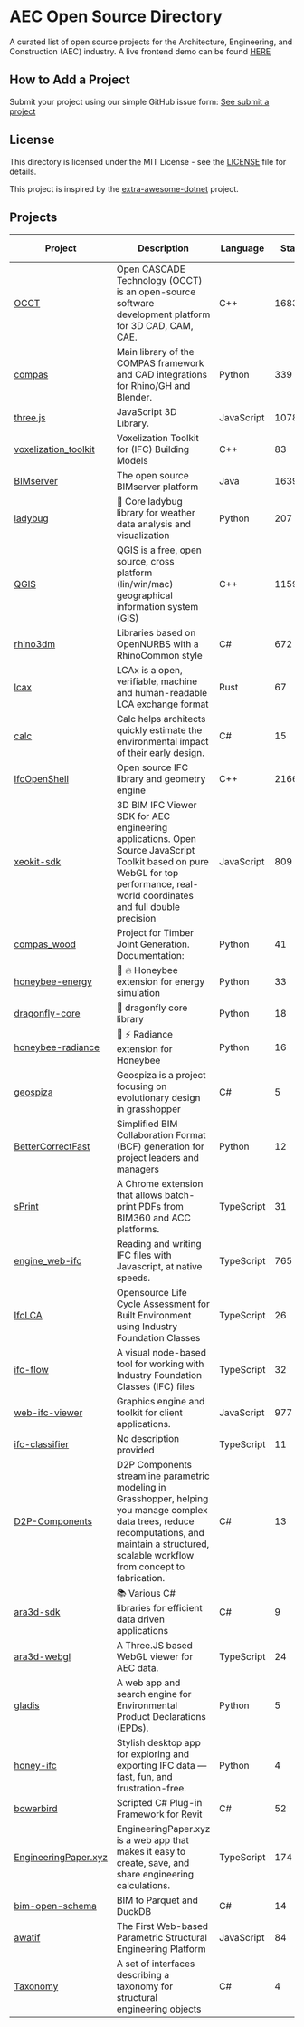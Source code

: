 # AEC Open Source Directory

A curated list of open source projects for the Architecture, Engineering, and Construction (AEC) industry. 
A live frontend demo can be found [HERE](https://directory.opensource.construction/)

## How to Add a Project

Submit your project using our simple GitHub issue form: [See submit a project](/docs/submit-a-project.md)


## License

This directory is licensed under the MIT License - see the [LICENSE](LICENSE) file for details.

This project is inspired by the [extra-awesome-dotnet](https://github.com/ara3d/extra-awesome-dotnet?tab=readme-ov-file) project.


## Projects

| Project | Description | Language | Stars | Last Updated | License |
|---------|-------------|----------|-------|--------------|--------|
| [OCCT](https://github.com/Open-Cascade-SAS/OCCT) | Open CASCADE Technology (OCCT) is an open-source software development platform for 3D CAD, CAM, CAE. | C++ | 1683 | Jul 30, 2025 | LGPL-2.1 |
| [compas](https://github.com/compas-dev/compas) | Main library of the COMPAS framework and CAD integrations for Rhino/GH and Blender. | Python | 339 | Jul 24, 2025 | MIT |
| [three.js](https://github.com/mrdoob/three.js) | JavaScript 3D Library. | JavaScript | 107864 | Jul 31, 2025 | MIT |
| [voxelization_toolkit](https://github.com/IfcOpenShell/voxelization_toolkit) | Voxelization Toolkit for (IFC) Building Models | C++ | 83 | Jul 9, 2025 | MIT |
| [BIMserver](https://github.com/opensourceBIM/BIMserver) | The open source BIMserver platform | Java | 1639 | Jul 26, 2025 | AGPL-3.0 |
| [ladybug](https://github.com/ladybug-tools/ladybug) | 🐞 Core ladybug library for weather data analysis and visualization | Python | 207 | Jul 18, 2025 | AGPL-3.0 |
| [QGIS](https://github.com/qgis/QGIS) | QGIS is a free, open source, cross platform (lin/win/mac) geographical information system (GIS) | C++ | 11599 | Jul 30, 2025 | GPL-2.0 |
| [rhino3dm](https://github.com/mcneel/rhino3dm) | Libraries based on OpenNURBS with a RhinoCommon style | C# | 672 | Jul 20, 2025 | MIT |
| [lcax](https://github.com/ocni-dtu/lcax) | LCAx is a open, verifiable, machine and human-readable LCA exchange format | Rust | 67 | Jul 10, 2025 | Apache-2.0 |
| [calc](https://github.com/herzogdemeuron/calc) | Calc helps architects quickly estimate the environmental impact of their early design. | C# | 15 | Jun 30, 2025 | MIT |
| [IfcOpenShell](https://github.com/ifcopenshell/ifcopenshell) | Open source IFC library and geometry engine | C++ | 2166 | Jul 30, 2025 | LGPL-3.0 |
| [xeokit-sdk](https://github.com/xeokit/xeokit-sdk) | 3D BIM IFC Viewer SDK for AEC engineering applications. Open Source JavaScript Toolkit based on pure WebGL for top performance, real-world coordinates and full double precision | JavaScript | 809 | Jul 29, 2025 | AGPL-3.0 |
| [compas_wood](https://github.com/petrasvestartas/compas_wood) | Project for Timber Joint Generation. Documentation: | Python | 41 | Jul 16, 2025 | MIT |
| [honeybee-energy](https://github.com/ladybug-tools/honeybee-energy) | 🐝 :fire: Honeybee extension for energy simulation | Python | 33 | Jul 16, 2025 | AGPL-3.0 |
| [dragonfly-core](https://github.com/ladybug-tools/dragonfly-core) | :dragon: dragonfly core library | Python | 18 | Jul 12, 2025 | AGPL-3.0 |
| [honeybee-radiance](https://github.com/ladybug-tools/honeybee-radiance) | 🐝 ⚡️ Radiance extension for Honeybee | Python | 16 | Jul 9, 2025 | AGPL-3.0 |
| [geospiza](https://github.com/TheVessen/geospiza) | Geospiza is a project focusing on evolutionary design in grasshopper | C# | 5 | Feb 25, 2025 | MIT |
| [BetterCorrectFast](https://github.com/boydhont/BetterCorrectFast) | Simplified BIM Collaboration Format (BCF) generation for project leaders and managers | Python | 12 | Feb 13, 2025 | MIT |
| [sPrint](https://github.com/PerkinsAndWill-IO/sPrint) | A Chrome extension that allows batch-print PDFs from BIM360 and ACC platforms. | TypeScript | 31 | Dec 19, 2024 | MIT |
| [engine_web-ifc](https://github.com/ThatOpen/engine_web-ifc) | Reading and writing IFC files with Javascript, at native speeds. | TypeScript | 765 | Jul 29, 2025 | MPL-2.0 |
| [IfcLCA](https://github.com/IfcLCA/IfcLCA) | Opensource Life Cycle Assessment for Built Environment using Industry Foundation Classes | TypeScript | 26 | Jul 24, 2025 | AGPL-3.0 |
| [ifc-flow](https://github.com/louistrue/ifc-flow) | A visual node-based tool for working with Industry Foundation Classes (IFC) files | TypeScript | 32 | Jul 29, 2025 | AGPL-3.0 |
| [web-ifc-viewer](https://github.com/ThatOpen/web-ifc-viewer) | Graphics engine and toolkit for client applications. | JavaScript | 977 | Jul 19, 2025 | MIT |
| [ifc-classifier](https://github.com/louistrue/ifc-classifier) | No description provided | TypeScript | 11 | Jul 28, 2025 | AGPL-3.0 |
| [D2P-Components](https://github.com/design-to-production/D2P-Components) | D2P Components streamline parametric modeling in Grasshopper, helping you manage complex data trees, reduce recomputations, and maintain a structured, scalable workflow from concept to fabrication. | C# | 13 | Jun 6, 2025 | MIT |
| [ara3d-sdk](https://github.com/ara3d/ara3d-sdk) | 📚 Various C# libraries for efficient data driven applications  | C# | 9 | Jul 27, 2025 | MIT |
| [ara3d-webgl](https://github.com/ara3d/ara3d-webgl) | A Three.JS based WebGL viewer for AEC data.  | TypeScript | 24 | Jul 7, 2025 | MIT |
| [gladis](https://github.com/daikon-eco/gladis) | A web app and search engine for Environmental Product Declarations (EPDs). | Python | 5 | Jul 24, 2025 | AGPL-3.0 |
| [honey-ifc](https://github.com/IliaShkola/honey-ifc) | Stylish desktop app for exploring and exporting IFC data — fast, fun, and frustration-free.  | Python | 4 | Jun 25, 2025 | GPL-3.0 |
| [bowerbird](https://github.com/ara3d/bowerbird) | Scripted C# Plug-in Framework for Revit | C# | 52 | Jul 30, 2025 | MIT |
| [EngineeringPaper.xyz](https://github.com/mgreminger/EngineeringPaper.xyz) | EngineeringPaper.xyz is a web app that makes it easy to create, save, and share engineering calculations. | TypeScript | 174 | Jul 24, 2025 | MIT |
| [bim-open-schema](https://github.com/ara3d/bim-open-schema) | BIM to Parquet and DuckDB | C# | 14 | Jul 28, 2025 | MIT |
| [awatif](https://github.com/madil4/awatif) | The First Web-based Parametric Structural Engineering Platform | JavaScript | 84 | Jul 30, 2025 | MIT |
| [Taxonomy](https://github.com/MagmaWorks/Taxonomy) | A set of interfaces describing a taxonomy for structural engineering objects | C# | 4 | Jul 30, 2025 | MIT |

